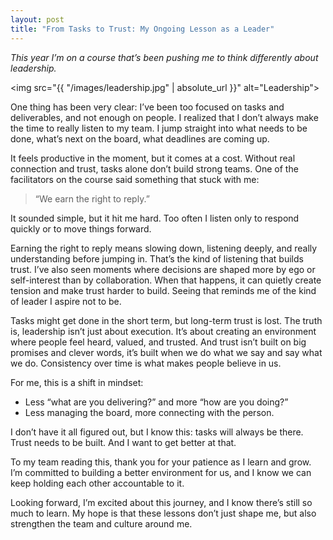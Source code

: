 ```yaml
---
layout: post 
title: "From Tasks to Trust: My Ongoing Lesson as a Leader"
---
```

_This year I’m on a course that’s been pushing me to think differently about leadership._ 

<img src="{{ "/images/leadership.jpg" | absolute_url }}" alt="Leadership">

One thing has been very clear: I’ve been too focused on tasks and deliverables, and not enough on people. I realized that I don’t always make the time to really listen to my team. I jump straight into what needs to be done, what’s next on the board, what deadlines are coming up.  

It feels productive in the moment, but it comes at a cost. Without real connection and trust, tasks alone don’t build strong teams. One of the facilitators on the course said something that stuck with me:  

> “We earn the right to reply.”  

It sounded simple, but it hit me hard. Too often I listen only to respond quickly or to move things forward.  

Earning the right to reply means slowing down, listening deeply, and really understanding before jumping in. That’s the kind of listening that builds trust. I’ve also seen moments where decisions are shaped more by ego or self-interest than by collaboration. When that happens, it can quietly create tension and make trust harder to build. Seeing that reminds me of the kind of leader I aspire not to be.
 
Tasks might get done in the short term, but long-term trust is lost. The truth is, leadership isn’t just about execution. It’s about creating an environment where people feel heard, valued, and trusted. And trust isn’t built on big promises and clever words, it’s built when we do what we say and say what we do. Consistency over time is what makes people believe in us.  

For me, this is a shift in mindset:  

- Less “what are you delivering?” and more “how are you doing?”  
- Less managing the board, more connecting with the person.  

I don’t have it all figured out, but I know this: tasks will always be there. Trust needs to be built. And I want to get better at that.  

To my team reading this, thank you for your patience as I learn and grow. I’m committed to building a better environment for us, and I know we can keep holding each other accountable to it. 

Looking forward, I’m excited about this journey, and I know there’s still so much to learn. My hope is that these lessons don’t just shape me, but also strengthen the team and culture around me.  


